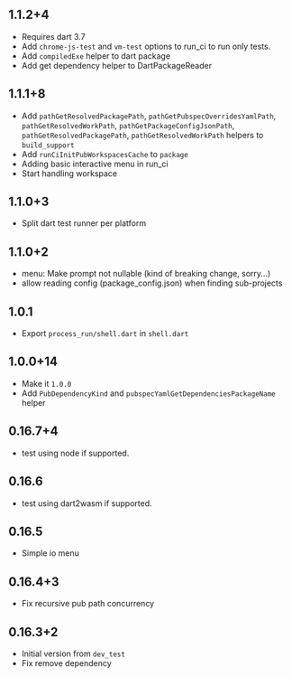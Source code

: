 ## 1.1.2+4

* Requires dart 3.7
* Add `chrome-js-test` and `vm-test` options to run_ci to run only tests.
* Add `compiledExe` helper to dart package
* Add get dependency helper to DartPackageReader

## 1.1.1+8

* Add `pathGetResolvedPackagePath`, `pathGetPubspecOverridesYamlPath`, `pathGetResolvedWorkPath`,
  `pathGetPackageConfigJsonPath`, `pathGetResolvedPackagePath`, `pathGetResolvedWorkPath`  helpers
  to `build_support`
* Add `runCiInitPubWorkspacesCache` to `package`
* Adding basic interactive menu in run_ci
* Start handling workspace

## 1.1.0+3

* Split dart test runner per platform

## 1.1.0+2

* menu: Make prompt not nullable (kind of breaking change, sorry...)
* allow reading config (package_config.json) when finding sub-projects

## 1.0.1

* Export `process_run/shell.dart` in `shell.dart`

## 1.0.0+14

* Make it `1.0.0`
* Add `PubDependencyKind` and `pubspecYamlGetDependenciesPackageName` helper

## 0.16.7+4

* test using node if supported.

## 0.16.6

* test using dart2wasm if supported.

## 0.16.5

* Simple io menu

## 0.16.4+3

* Fix recursive pub path concurrency

## 0.16.3+2

* Initial version from  `dev_test`
* Fix remove dependency